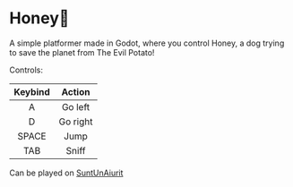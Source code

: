# Honey🐶

A simple platformer made in Godot, where you control Honey, a dog trying to save the planet from The Evil Potato!

Controls:


| Keybind |   Action   |
| :-------: | :----------: |
|A|Go left|
|D|Go right|
|SPACE|Jump|
|TAB|Sniff| 

Can be played on <a href = "https://suntunaiurit.org/honey">SuntUnAiurit</a>
